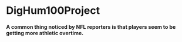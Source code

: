# DigHum100Project

#### A common thing noticed by NFL reporters is that players seem to be getting more athletic overtime. 
